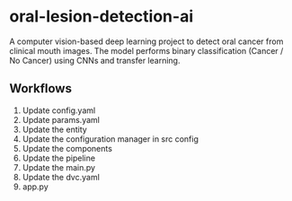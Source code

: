 # oral-lesion-detection-ai
A computer vision-based deep learning project to detect oral cancer from clinical mouth images. The model performs binary classification (Cancer / No Cancer) using CNNs and transfer learning.


## Workflows
1. Update config.yaml
2. Update params.yaml
3. Update the entity
4. Update the configuration manager in src config
5. Update the components
6. Update the pipeline
7. Update the main.py
8. Update the dvc.yaml
9. app.py
